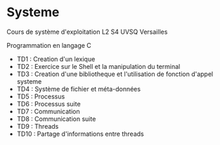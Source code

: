 # Systeme

Cours de système d'exploitation L2 S4 UVSQ Versailles

Programmation en langage C

+ TD1 : Creation d'un lexique
+ TD2 : Exercice sur le Shell et la manipulation du terminal
+ TD3 : Creation d'une bibliotheque et l'utilisation de fonction d'appel systeme
+ TD4 : Système de fichier et méta-données
+ TD5 : Processus
+ TD6 : Processus suite
+ TD7 : Communication
+ TD8 : Communication suite
+ TD9 : Threads
+ TD10 : Partage d'informations entre threads
